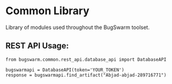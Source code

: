 # Common Library
Library of modules used throughout the BugSwarm toolset.


## REST API Usage:
```
from bugswarm.common.rest_api.database_api import DatabaseAPI

bugswarmapi = DatabaseAPI(token='YOUR_TOKEN')
response = bugswarmapi.find_artifact("Abjad-abjad-289716771")
```
